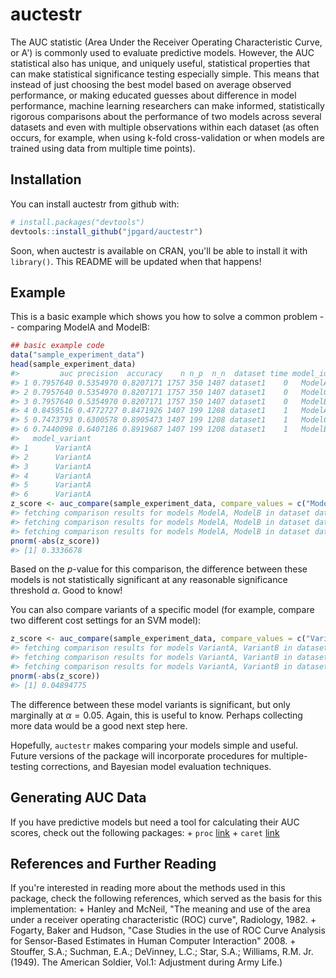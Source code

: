 
<!-- README.md is generated from README.Rmd. Please edit that file -->
auctestr
========

The AUC statistic (Area Under the Receiver Operating Characteristic Curve, or A') is commonly used to evaluate predictive models. However, the AUC statistical also has unique, and uniquely useful, statistical properties that can make statistical significance testing especially simple. This means that instead of just choosing the best model based on average observed performance, or making educated guesses about difference in model performance, machine learning researchers can make informed, statistically rigorous comparisons about the performance of two models across several datasets and even with multiple observations within each dataset (as often occurs, for example, when using k-fold cross-validation or when models are trained using data from multiple time points).

Installation
------------

You can install auctestr from github with:

``` r
# install.packages("devtools")
devtools::install_github("jpgard/auctestr")
```

Soon, when auctestr is available on CRAN, you'll be able to install it with `library()`. This README will be updated when that happens!

Example
-------

This is a basic example which shows you how to solve a common problem -- comparing ModelA and ModelB:

``` r
## basic example code
data("sample_experiment_data")
head(sample_experiment_data)
#>         auc precision  accuracy    n n_p  n_n  dataset time model_id
#> 1 0.7957640 0.5354970 0.8207171 1757 350 1407 dataset1    0   ModelA
#> 2 0.7957640 0.5354970 0.8207171 1757 350 1407 dataset1    0   ModelC
#> 3 0.7957640 0.5354970 0.8207171 1757 350 1407 dataset1    0   ModelB
#> 4 0.8459516 0.4772727 0.8471926 1407 199 1208 dataset1    1   ModelA
#> 5 0.7473793 0.6300578 0.8905473 1407 199 1208 dataset1    1   ModelC
#> 6 0.7440098 0.6407186 0.8919687 1407 199 1208 dataset1    1   ModelB
#>   model_variant
#> 1      VariantA
#> 2      VariantA
#> 3      VariantA
#> 4      VariantA
#> 5      VariantA
#> 6      VariantA
z_score <- auc_compare(sample_experiment_data, compare_values = c("ModelA", "ModelB"), filter_value = c("VariantA"), time_col = "time", outcome_col = "auc", compare_col = "model_id", over_col = "dataset", filter_col = "model_variant")
#> fetching comparison results for models ModelA, ModelB in dataset dataset1 with filter value VariantA
#> fetching comparison results for models ModelA, ModelB in dataset dataset2 with filter value VariantA
#> fetching comparison results for models ModelA, ModelB in dataset dataset3 with filter value VariantA
pnorm(-abs(z_score))
#> [1] 0.3336678
```

Based on the *p*-value for this comparison, the difference between these models is not statistically significant at any reasonable significance threshold *α*. Good to know!

You can also compare variants of a specific model (for example, compare two different cost settings for an SVM model):

``` r
z_score <- auc_compare(sample_experiment_data, compare_values = c("VariantA", "VariantB"), filter_value = c("ModelC"), time_col = "time", outcome_col = "auc", compare_col = "model_variant", over_col = "dataset", filter_col = "model_id")
#> fetching comparison results for models VariantA, VariantB in dataset dataset1 with filter value ModelC
#> fetching comparison results for models VariantA, VariantB in dataset dataset2 with filter value ModelC
#> fetching comparison results for models VariantA, VariantB in dataset dataset3 with filter value ModelC
pnorm(-abs(z_score))
#> [1] 0.04894775
```

The difference between these model variants is significant, but only marginally at *α* = 0.05. Again, this is useful to know. Perhaps collecting more data would be a good next step here.

Hopefully, `auctestr` makes comparing your models simple and useful. Future versions of the package will incorporate procedures for multiple-testing corrections, and Bayesian model evaluation techniques.

Generating AUC Data
-------------------

If you have predictive models but need a tool for calculating their AUC scores, check out the following packages: + `proc` [link](https://cran.r-project.org/web/packages/pROC/pROC.pdf) + `caret` [link](http://topepo.github.io/caret/index.html)

References and Further Reading
------------------------------

If you're interested in reading more about the methods used in this package, check the following references, which served as the basis for this implementation: + Hanley and McNeil, "The meaning and use of the area under a receiver operating characteristic (ROC) curve", Radiology, 1982. + Fogarty, Baker and Hudson, "Case Studies in the use of ROC Curve Analysis for Sensor-Based Estimates in Human Computer Interaction" 2008. + Stouffer, S.A.; Suchman, E.A.; DeVinney, L.C.; Star, S.A.; Williams, R.M. Jr. (1949). The American Soldier, Vol.1: Adjustment during Army Life.)
